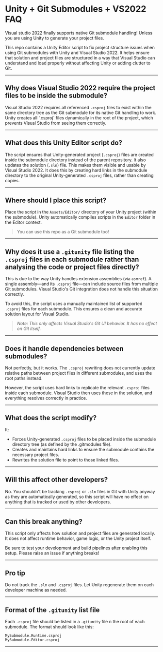 #  Unity + Git Submodules + VS2022 FAQ

Visual studio 2022 finally supports native Git submodule handling!  Unless you are using Unity to generate your project files.

This repo contains a Unity Editor script to fix project structure issues when using Git submodules with Unity and Visual Studio 2022. It helps ensure that solution and project files are structured in a way that Visual Studio can understand and load properly without affecting Unity or adding clutter to Git.

---

## Why does Visual Studio 2022 require the project files to be inside the submodule?

Visual Studio 2022 requires all referenced `.csproj` files to exist within the same directory tree as the Git submodule for its native Git handling to work. Unity creates all '.csproj` files dynamically in the root of the project, which prevents Visual Studio from seeing them correctly.

---

## What does this Unity Editor script do?

The script ensures that Unity-generated project (`.csproj`) files are created inside the submodule directory instead of the parent repository. It also updates the solution (`.sln`) file.  This makes them visible and usable by Visual Studio 2022.  It does this by creating hard links in the submodule directory to the original Unity-generated `.csproj` files, rather than creating copies.

---

## Where should I place this script?

Place the script in the `Assets/Editor/` directory of your Unity project (within the submodule). Unity automatically compiles scripts in the `Editor` folder in the Editor context.

> You can use this repo as a Git submodule too!

---

##  Why does it use a `.gitunity` file listing the `.csproj` files in each submodule rather than analysing the code or project files directly?

This is due to the way Unity handles extension assemblies (via `asmref`). A single assembly—and its `.csproj` file—can include source files from multiple Git submodules. Visual Studio's Git integration does not handle this situation correctly.

To avoid this, the script uses a manually maintained list of supported `.csproj` files for each submodule. This ensures a clean and accurate solution layout for Visual Studio.

> *Note: This only affects Visual Studio's Git UI behavior. It has no effect on Git itself.*

---

## Does it handle dependencies between submodules?

Not perfectly, but it works. The `.csproj` rewriting does not currently update relative paths between project files in different submodules, and uses the root paths instead.

However, the script uses hard links to replicate the relevant `.csproj` files inside each submodule. Visual Studio then uses these in the solution, and everything resolves correctly in practice.

---

## What does the script modify?

It:

- Forces Unity-generated `.csproj` files to be placed inside the submodule directory tree (as defined by the .gitmodules file).
- Creates and maintains hard links to ensure the submodule contains the necessary project files.
- Rewrites the solution file to point to those linked files.

---

##  Will this affect other developers?

No.  You shouldn't be tracking `.csproj` or `.sln` files in Git with Unity anyway as they are automatically generated, so this script will have no effect on anything that is tracked or used by other developers.

---

##  Can this break anything?

This script only affects how solution and project files are generated locally. It does not affect runtime behavior, game logic, or the Unity project itself.

Be sure to test your development and build pipelines after enabling this setup.  Please raise an issue if anything breaks!

---

##  Pro tip

Do not track the `.sln` and `.csproj` files. Let Unity regenerate them on each developer machine as needed.

---

## Format of the `.gitunity` list file

Each `.csproj` file should be listed in a `.gitunity` file n the root of each submodule.  The format should look like this:

```
MySubmodule.Runtime.csproj
MySubmodule.Editor.csproj
```

---
